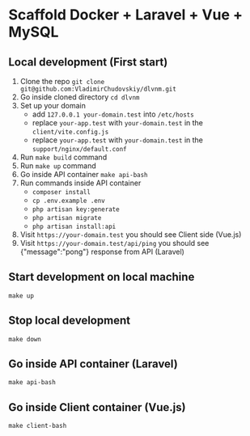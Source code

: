 # Scaffold Docker + Laravel + Vue + MySQL

## Local development (First start)
1. Clone the repo `git clone git@github.com:VladimirChudovskiy/dlvnm.git`
2. Go inside cloned directory `cd dlvnm`
2. Set up your domain
   - add `127.0.0.1 your-domain.test` into `/etc/hosts`
   - replace `your-app.test` with `your-domain.test` in the `client/vite.config.js`
   - replace `your-app.test` with `your-domain.test` in the `support/nginx/default.conf`
3. Run `make build` command
4. Run `make up` command
5. Go inside API container `make api-bash`
6. Run commands inside API container
   - `composer install`
   - `cp .env.example .env`
   - `php artisan key:generate`
   - `php artisan migrate`
   - `php artisan install:api`
4. Visit `https://your-domain.test` you should see Client side (Vue.js)
5. Visit `https://your-domain.test/api/ping` you should see {"message":"pong"} response from API (Laravel)


## Start development on local machine 
`make up`

## Stop local development
`make down`

## Go inside API container (Laravel)
`make api-bash`

## Go inside Client container (Vue.js)
`make client-bash`
